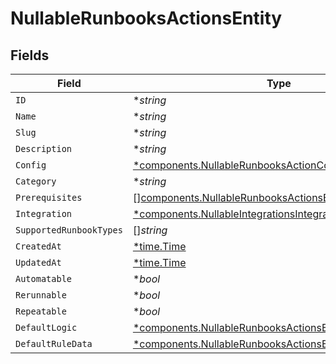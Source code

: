 # NullableRunbooksActionsEntity


## Fields

| Field                                                                                                                               | Type                                                                                                                                | Required                                                                                                                            | Description                                                                                                                         |
| ----------------------------------------------------------------------------------------------------------------------------------- | ----------------------------------------------------------------------------------------------------------------------------------- | ----------------------------------------------------------------------------------------------------------------------------------- | ----------------------------------------------------------------------------------------------------------------------------------- |
| `ID`                                                                                                                                | **string*                                                                                                                           | :heavy_minus_sign:                                                                                                                  | N/A                                                                                                                                 |
| `Name`                                                                                                                              | **string*                                                                                                                           | :heavy_minus_sign:                                                                                                                  | N/A                                                                                                                                 |
| `Slug`                                                                                                                              | **string*                                                                                                                           | :heavy_minus_sign:                                                                                                                  | N/A                                                                                                                                 |
| `Description`                                                                                                                       | **string*                                                                                                                           | :heavy_minus_sign:                                                                                                                  | N/A                                                                                                                                 |
| `Config`                                                                                                                            | [*components.NullableRunbooksActionConfigEntity](../../models/components/nullablerunbooksactionconfigentity.md)                     | :heavy_minus_sign:                                                                                                                  | N/A                                                                                                                                 |
| `Category`                                                                                                                          | **string*                                                                                                                           | :heavy_minus_sign:                                                                                                                  | N/A                                                                                                                                 |
| `Prerequisites`                                                                                                                     | [][components.NullableRunbooksActionsEntityPrerequisite](../../models/components/nullablerunbooksactionsentityprerequisite.md)      | :heavy_minus_sign:                                                                                                                  | N/A                                                                                                                                 |
| `Integration`                                                                                                                       | [*components.NullableIntegrationsIntegrationEntity](../../models/components/nullableintegrationsintegrationentity.md)               | :heavy_minus_sign:                                                                                                                  | N/A                                                                                                                                 |
| `SupportedRunbookTypes`                                                                                                             | []*string*                                                                                                                          | :heavy_minus_sign:                                                                                                                  | N/A                                                                                                                                 |
| `CreatedAt`                                                                                                                         | [*time.Time](https://pkg.go.dev/time#Time)                                                                                          | :heavy_minus_sign:                                                                                                                  | N/A                                                                                                                                 |
| `UpdatedAt`                                                                                                                         | [*time.Time](https://pkg.go.dev/time#Time)                                                                                          | :heavy_minus_sign:                                                                                                                  | N/A                                                                                                                                 |
| `Automatable`                                                                                                                       | **bool*                                                                                                                             | :heavy_minus_sign:                                                                                                                  | N/A                                                                                                                                 |
| `Rerunnable`                                                                                                                        | **bool*                                                                                                                             | :heavy_minus_sign:                                                                                                                  | N/A                                                                                                                                 |
| `Repeatable`                                                                                                                        | **bool*                                                                                                                             | :heavy_minus_sign:                                                                                                                  | N/A                                                                                                                                 |
| `DefaultLogic`                                                                                                                      | [*components.NullableRunbooksActionsEntityDefaultLogic](../../models/components/nullablerunbooksactionsentitydefaultlogic.md)       | :heavy_minus_sign:                                                                                                                  | N/A                                                                                                                                 |
| `DefaultRuleData`                                                                                                                   | [*components.NullableRunbooksActionsEntityDefaultRuleData](../../models/components/nullablerunbooksactionsentitydefaultruledata.md) | :heavy_minus_sign:                                                                                                                  | N/A                                                                                                                                 |
